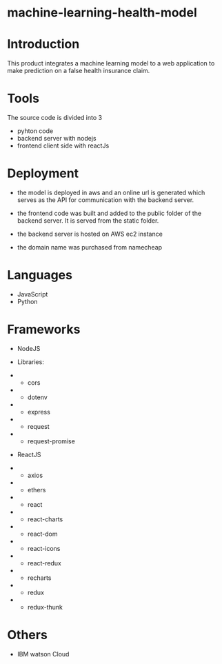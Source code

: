 # machine-learning-health-model
# Introduction 

This product integrates a machine learning model to a web application to make prediction on a false health insurance claim. 

# Tools
The source code is divided into 3               
- pyhton code
- backend server with nodejs
- frontend client side with reactJs

# Deployment
- the model is deployed in aws and an online url is generated which serves as the API for communication with the backend server.

- the frontend code was built and added to the public folder of the backend server. It is served from the static folder.

- the backend server is hosted on AWS ec2 instance

- the domain name was purchased from namecheap

# Languages
- JavaScript 
- Python

# Frameworks
- NodeJS

- Libraries:
  
- - cors
- - dotenv
- - express
- - request
- - request-promise
- ReactJS
- - axios
- - ethers
- - react
- - react-charts
- - react-dom
- - react-icons
- - react-redux
- - recharts
- - redux
- - redux-thunk

# Others
- IBM watson Cloud






